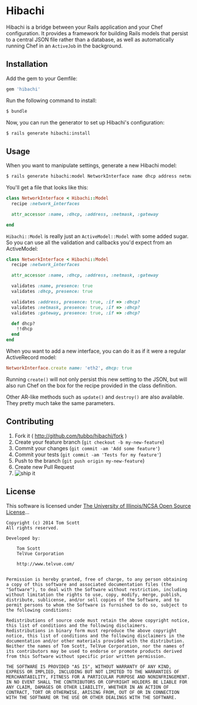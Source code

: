 # Hibachi

Hibachi is a bridge between your Rails application and your Chef
configuration. It provides a framework for building Rails models
that persist to a central JSON file rather than a database, as well as
automatically running Chef in an `ActiveJob` in the background.

## Installation

Add the gem to your Gemfile:

```ruby
gem 'hibachi'
```

Run the following command to install:

```bash
$ bundle
```

Now, you can run the generator to set up Hibachi's configuration:

```bash
$ rails generate hibachi:install
```

## Usage

When you want to manipulate settings, generate a new Hibachi model:

```bash
$ rails generate hibachi:model NetworkInterface name dhcp address netmask gateway
```

You'll get a file that looks like this:

```ruby
class NetworkInterface < Hibachi::Model
  recipe :network_interfaces

  attr_accessor :name, :dhcp, :address, :netmask, :gateway

end
```

`Hibachi::Model` is really just an `ActiveModel::Model` with some added
sugar. So you can use all the validation and callbacks you'd expect from
an ActiveModel:

```ruby
class NetworkInterface < Hibachi::Model
  recipe :network_interfaces

  attr_accessor :name, :dhcp, :address, :netmask, :gateway

  validates :name, presence: true
  validates :dhcp, presence: true

  validates :address, presence: true, :if => :dhcp?
  validates :netmask, presence: true, :if => :dhcp?
  validates :gateway, presence: true, :if => :dhcp?

  def dhcp?
    !!dhcp
  end
end
```

When you want to add a new interface, you can do it as if it were a
regular ActiveRecord model:

```ruby
NetworkInterface.create name: 'eth2', dhcp: true
```

Running `create()` will not only persist this new setting to the JSON,
but will also run Chef on the box for the recipe provided in the class
definition.

Other AR-like methods such as `update()` and `destroy()` are also
available. They pretty much take the same parameters.

## Contributing

1. Fork it ( http://github.com/tubbo/hibachi/fork )
2. Create your feature branch (`git checkout -b my-new-feature`)
3. Commit your changes (`git commit -am 'Add some feature'`)
4. Commit your tests (`git commit -am 'Tests for my feature'`)
5. Push to the branch (`git push origin my-new-feature`)
6. Create new Pull Request
7. ![ship it](https://assets-cdn.github.com/images/icons/emoji/shipit.png)

## License

This software is licensed under [The University of Illinois/NCSA Open
Source License](http://opensource.org/licenses/NCSA)...

    Copyright (c) 2014 Tom Scott
    All rights reserved.

    Developed by:

        Tom Scott
        TelVue Corporation

        http://www.telvue.com/


    Permission is hereby granted, free of charge, to any person obtaining a copy of this software and associated documentation files (the "Software"), to deal with the Software without restriction, including without limitation the rights to use, copy, modify, merge, publish, distribute, sublicense, and/or sell copies of the Software, and to permit persons to whom the Software is furnished to do so, subject to the following conditions:

    Redistributions of source code must retain the above copyright notice, this list of conditions and the following disclaimers.
    Redistributions in binary form must reproduce the above copyright notice, this list of conditions and the following disclaimers in the documentation and/or other materials provided with the distribution.
    Neither the names of Tom Scott, TelVue Corporation, nor the names of its contributors may be used to endorse or promote products derived from this Software without specific prior written permission.

    THE SOFTWARE IS PROVIDED "AS IS", WITHOUT WARRANTY OF ANY KIND, EXPRESS OR IMPLIED, INCLUDING BUT NOT LIMITED TO THE WARRANTIES OF MERCHANTABILITY, FITNESS FOR A PARTICULAR PURPOSE AND NONINFRINGEMENT. IN NO EVENT SHALL THE CONTRIBUTORS OR COPYRIGHT HOLDERS BE LIABLE FOR ANY CLAIM, DAMAGES OR OTHER LIABILITY, WHETHER IN AN ACTION OF CONTRACT, TORT OR OTHERWISE, ARISING FROM, OUT OF OR IN CONNECTION WITH THE SOFTWARE OR THE USE OR OTHER DEALINGS WITH THE SOFTWARE.
